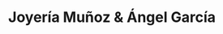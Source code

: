 ---
title: "Joyería Muñoz & Ángel García"
url: /jaca/joyeria-munoz-y-angel-garcia/
shop: joyería
---